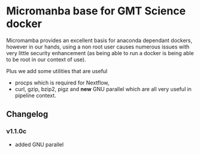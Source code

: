 # Micromanba base for GMT Science docker

Micromamba provides an excellent basis for anaconda dependant dockers, however in our hands, using a non root user causes numerous issues with very little security enhancement (as being able to run a docker is being able to be root in our context of use).

Plus we add some utilities that are useful
- procps which is required for Nextflow,
- curl, gzip, bzip2, pigz and **new** GNU parallel which are all very useful in pipeline context.

## Changelog

### v1.1.0c
- added GNU parallel
